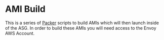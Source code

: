 # AMI Build #

This is a series of [Packer](https://www.packer.io/) scripts to build AMIs
which will then launch inside of the ASG. In order to build these AMIs you
will need access to the Envoy AWS Account.
